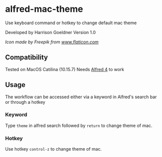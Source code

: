 # alfred-mac-theme
Use keyboard command or hotkey to change default mac theme

Developed by Harrison Goeldner
Version 1.0

*Icon made by Freepik from www.flaticon.com*

## Compatibility

Tested on MacOS Catilina (10.15.7)
Needs [Alfred 4](https://www.alfredapp.com/) to work

## Usage

The workflow can be accessed either via a keyword in Alfred's search bar or through a hotkey

### Keyword

Type `theme` in alfred search followed by `return` to change theme of mac.

### Hotkey

Use hotkey `control-z` to change theme of mac.
